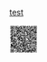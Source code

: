 <a href="https://colab.research.google.com/github/patrickhaddadteaching/codepin1/blob/main/codepin1_binder.ipynb">test</a>

<a href="https://mybinder.org/v2/gh/patrickhaddadteaching/codepin1/main?urlpath=voila%2Frender%2Fcodepin1_binder.ipynb"><img src="qr-code-pin1.png" style="width:50px;height:50px;"></a>
